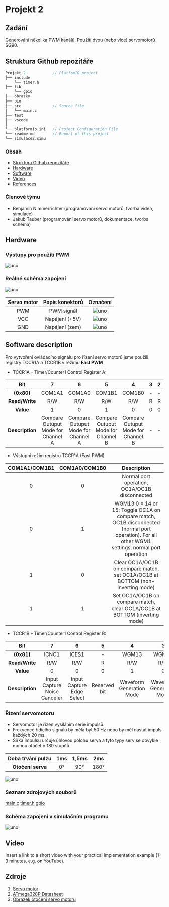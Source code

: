 # Projekt 2

## Zadání
Generování několika PWM kanálů. Použití dvou (nebo více) servomotorů SG90.
<a name="github"></a>

## Struktura Github repozitáře

   ```c
   Projekt 2            // PlatfomIO project
   ├── include  
       └── timer.h
   ├── lib 
       └── gpio
   ├── obrazky
   ├── pio
   ├── src              // Source file
   │   └── main.c
   ├── test
   ├── vscode
   │     
   └── platformio.ini   // Project Configuration File
   └── readme.md        // Report of this project
   └── simulace2.simu
   ```

### Obsah
* [Struktura Github repozitáře](#github)
* [Hardware](#hardware)
* [Software](#software)
* [Video](#video)
* [References](#zdroje)

<a name="github"></a>

### Členové týmu

* Benjamin Nimmerrichter (programování servo motorů, tvorba videa, simulace)
* Jakub Tauber (programování servo motorů, dokumentace, tvorba schéma)
<a name="hardware"></a>
## Hardware 
### Výstupy pro použítí PWM 
![uno](obrazky/uno.png)
### Reálné schéma zapojení
![uno](obrazky/schema.png)

| **Servo motor** | **Popis konektorů** | **Označení** |
| :-: | :-: | :-: |
| PWM | PWM signál | ![uno](obrazky/orn.png) |
| VCC | Napájení (+5V) | ![uno](obrazky/cerv.png) |
| GND | Napájení (zem) | ![uno](obrazky/hne.png) |


<a name="software"></a>
## Software description

Pro vytvoření ovládacího signálu pro řízení servo motorů jsme použili registry TCCR1A a TCCR1B v režimu **Fast PWM** 
* TCCR1A – Timer/Counter1 Control Register A:

| **Bit** | 7 | 6 | 5 | 4 | 3 | 2 | 1 | 0 |
| :-: | :-: | :-: | :-: | :-: | :-: | :-: | :-: | :-: |
| **(0x80)** | COM1A1 | COM1A0 | COM1B1 | COM1B0 | - | - | WGM11 | WGM10 |
| **Read/Write** | R/W | R/W | R/W | R/W | R | R | R/W | R/W |
| **Value** | 1 | 0 | 1 | 0 | 0 | 0 | 1 | 0 |
| **Description** | Compare Outuput Mode for Channel A  | Compare Outuput Mode for Channel A  | Compare Outuput Mode for Channel B | Compare Outuput Mode for Channel B | - | - | Waveform Generation Mode | Waveform Generation Mode |

* Výstupní režim registru TCCR1A (Fast PWM)

| COM1A1/COM1B1 | COM1A0/COM1B0 | Description 
| :-: | :-: | :-: |
| 0 | 0 | Normal port operation, OC1A/OC1B disconnected | 
| 0 | 1 | WGM13:0 = 14 or 15: Toggle OC1A on compare match, OC1B disconnected (normal port operation). For all other WGM1 settings, normal port operation |
| 1 | 0 | Clear OC1A/OC1B on compare match, set OC1A/OC1B at BOTTOM (non-inverting mode) | 
| 1 | 1 | Set OC1A/OC1B on compare match, clear OC1A/OC1B at BOTTOM (inverting mode) |

* TCCR1B – Timer/Counter1 Control Register B:

| **Bit** | 7 | 6 | 5 | 4 | 3 | 2 | 1 | 0 |
| :-: | :-: | :-: | :-: | :-: | :-: | :-: | :-: | :-: |
| **(0x81)** | ICNC1 | ICES1 | - | WGM13 | WGM12 | CS12 | CS11 | CS10 |
| **Read/Write** | R/W | R/W | R | R/W | R/W | R/W | R/W | R/W |
| **Value** | 0 | 0 | 0 | 1 | 0 | 0 | 1 | 0 |
| **Description** | Input Capture Noise Canceler |  Input Capture Edge Select | Reserved bit | Waveform Generation Mode | Waveform Generation Mode | Clock Select | Clock Select | Clock Select |

### Řízení servomotoru
* Servomotor je řízen vysíláním série impulsů. 
* Frekvence řídicího signálu by měla být 50 Hz nebo by měl nastat impuls každých 20 ms. 
* Šířka impulsu určuje úhlovou polohu serva a tyto typy serv se obvykle mohou otáčet o 180 stupňů.

| **Doba trvání pulzu** | 1ms | 1,5ms | 2ms 
| :-: | :-: | :-: | :-: |
| **Otočení serva** |  0° | 90° | 180° |


![uno](obrazky/servo1.png)

### Seznam zdrojových souborů
[main.c](https://github.com/xtaube00/Digital-electronics-2/blob/main/labs/projekt2/src/main.c)
[timer.h](https://github.com/xtaube00/Digital-electronics-2/blob/main/labs/projekt2/include/timer.h)
[gpio](https://github.com/xtaube00/Digital-electronics-2/tree/main/labs/projekt2/lib/gpio)
### Schéma zapojení v simulačním programu
![uno](obrazky/simulace1.png)



<a name="video"></a>
## Video

Insert a link to a short video with your practical implementation example (1-3 minutes, e.g. on YouTube).

<a name="zdroje"></a>

## Zdroje

1. [Servo motor](https://howtomechatronics.com/how-it-works/how-servo-motors-work-how-to-control-servos-using-arduino/)
2. [ATmega328P Datasheet](https://ww1.microchip.com/downloads/en/DeviceDoc/Atmel-7810-Automotive-Microcontrollers-ATmega328P_Datasheet.pdf)
3. [Obrázek otočení servo motoru](https://www.makerguides.com/servo-arduino-tutorial/)
